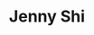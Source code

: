 ---
layout: project
order: 1
title: Jenny Shi
desc: Art portfolio for a painter and artist based in Palo Alto.
type: Client Work
language: "Jekyll"
main_image_url: "/assets/images/client-work/jenny-shi.png"
link: "https://jennyshi.me"
github_link: "https://github.com/oliviachang29/jenny"
---